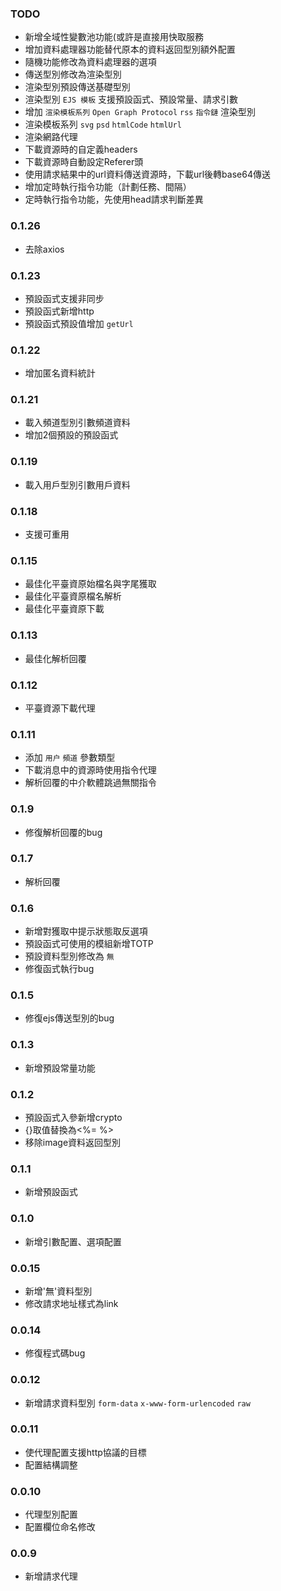 ### TODO

* 新增全域性變數池功能(或許是直接用快取服務
* 增加資料處理器功能替代原本的資料返回型別額外配置
* 隨機功能修改為資料處理器的選項
* 傳送型別修改為渲染型別
* 渲染型別預設傳送基礎型別
* 渲染型別 `EJS 模板` 支援預設函式、預設常量、請求引數
* 增加 `渲染模板系列` `Open Graph Protocol` `rss` `指令鏈` 渲染型別
* 渲染模板系列 `svg` `psd` `htmlCode` `htmlUrl`
* 渲染網路代理
* 下載資源時的自定義headers
* 下載資源時自動設定Referer頭
* 使用請求結果中的url資料傳送資源時，下載url後轉base64傳送
* 增加定時執行指令功能（計劃任務、間隔）
* 定時執行指令功能，先使用head請求判斷差異

### 0.1.26

* 去除axios

### 0.1.23

* 預設函式支援非同步
* 預設函式新增http
* 預設函式預設值增加 `getUrl`

### 0.1.22

* 增加匿名資料統計

### 0.1.21

* 載入頻道型別引數頻道資料
* 增加2個預設的預設函式

### 0.1.19

* 載入用戶型別引數用戶資料

### 0.1.18

* 支援可重用

### 0.1.15

* 最佳化平臺資原始檔名與字尾獲取
* 最佳化平臺資原檔名解析
* 最佳化平臺資原下載

### 0.1.13

* 最佳化解析回覆

### 0.1.12

* 平臺資源下載代理

### 0.1.11

* 添加 `用户` `頻道` 參數類型
* 下載消息中的資源時使用指令代理
* 解析回覆的中介軟體跳過無關指令

### 0.1.9

* 修復解析回覆的bug

### 0.1.7

* 解析回覆

### 0.1.6

* 新增對獲取中提示狀態取反選項
* 預設函式可使用的模組新增TOTP
* 預設資料型別修改為 `無`
* 修復函式執行bug

### 0.1.5

* 修復ejs傳送型別的bug

### 0.1.3

* 新增預設常量功能

### 0.1.2

* 預設函式入參新增crypto
* {}取值替換為<%= %>
* 移除image資料返回型別

### 0.1.1

* 新增預設函式

### 0.1.0

* 新增引數配置、選項配置

### 0.0.15

* 新增'無'資料型別
* 修改請求地址樣式為link

### 0.0.14

* 修復程式碼bug

### 0.0.12

* 新增請求資料型別 `form-data` `x-www-form-urlencoded` `raw`

### 0.0.11

* 使代理配置支援http協議的目標
* 配置結構調整

### 0.0.10

* 代理型別配置
* 配置欄位命名修改

### 0.0.9

* 新增請求代理
